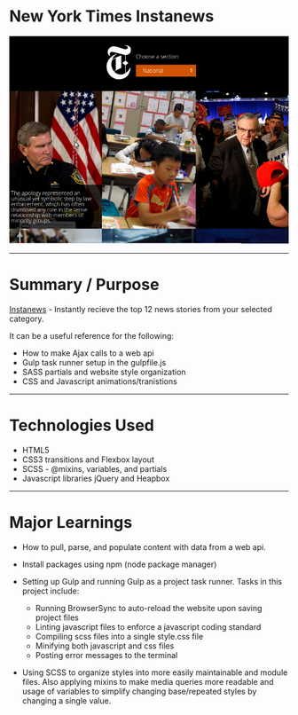 # New York Times Instanews
<p align="center">
    <a href="https://scottfuoco.github.io/instanews/">
        <img src="instanews.png" alt="Instanews Preview">
    </a>
</p>

---

# Summary / Purpose

[Instanews](https://scottfuoco.github.io/instanews/) - Instantly recieve the top 12 news stories from your selected category.

It can be a useful reference for the following:
* How to make Ajax calls to a web api
* Gulp task runner setup in the gulpfile.js 
* SASS partials and website style organization
* CSS and Javascript animations/tranistions

---

# Technologies Used
* HTML5
* CSS3 transitions and Flexbox layout
* SCSS - @mixins, variables, and partials 
* Javascript libraries jQuery and Heapbox

---

# Major Learnings
* How to pull, parse, and populate content with data from a web api.

* Install packages using npm (node package manager)

* Setting up Gulp and running Gulp as a project task runner.  Tasks in this project include:
   * Running BrowserSync to auto-reload the website upon saving project files
   * Linting javascript files to enforce a javascript coding standard
   * Compiling scss files into a single style.css file
   * Minifying both javascript and css files
   * Posting error messages to the terminal

* Using SCSS to organize styles into more easily maintainable and module files.  Also applying mixins to make media queries more readable and usage of variables to simplify changing base/repeated styles by changing a single value.
